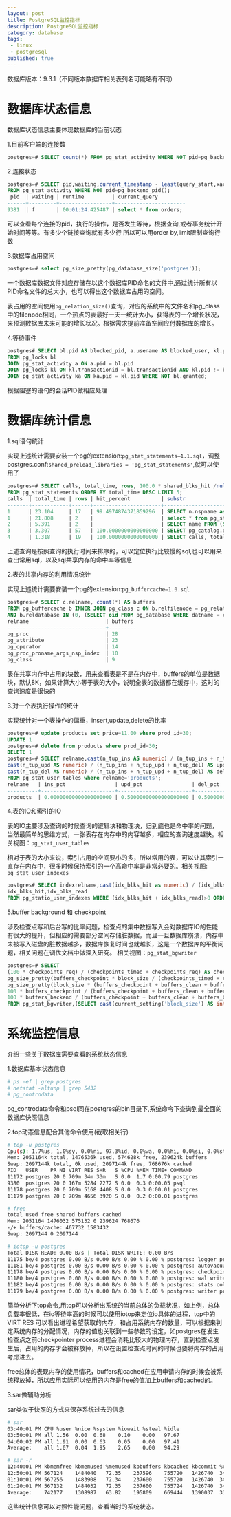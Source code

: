 ```yaml
---
layout: post
title: PostgreSQL监控指标
description: PostgreSQL监控指标
category: database
tags: 
 - linux
 - postgresql
published: true
---
```


数据库版本：9.3.1（不同版本数据库相关表列名可能略有不同）

# 数据库状态信息

数据库状态信息主要体现数据库的当前状态

1.目前客户端的连接数

```sql
postgres=# SELECT count(*) FROM pg_stat_activity WHERE NOT pid=pg_backend_pid();
```

2.连接状态

```sql
postgres=# SELECT pid,waiting,current_timestamp - least(query_start,xact_start) AS runtime,substr(query,1,25) AS current_query 
FROM pg_stat_activity WHERE NOT pid=pg_backend_pid();
 pid  | waiting | runtime         | current_query 
------+---------+-----------------+-----------------------
9381  | f       | 00:01:24.425487 | select * from orders;
```

可以查看每个连接的pid，执行的操作，是否发生等待，根据查询,或者事务统计开始时间等等。有多少个链接查询就有多少行 所以可以用order by,limit限制查询行数

3.数据库占用空间

```sql
postgres=# select pg_size_pretty(pg_database_size('postgres'));
```

一个数据库数据文件对应存储在以这个数据库PID命名的文件中,通过统计所有以PID命名文件的总大小，也可以得出这个数据库占用的空间。

表占用的空间使用`pg_relation_size()`查询，对应的系统中的文件名和pg_class中的filenode相同，一个热点的表最好一天一统计大小，获得表的一个增长状况，来预测数据库未来可能的增长状况。根据需求提前准备空间应付数据库的增长。

4.等待事件

```sql
postgres# SELECT bl.pid AS blocked_pid, a.usename AS blocked_user, kl.pid AS blocking_pid, ka.usename AS blocking_user, a.query AS blocked_statement 
FROM pg_locks bl 
JOIN pg_stat_activity a ON a.pid = bl.pid 
JOIN pg_locks kl ON kl.transactionid = bl.transactionid AND kl.pid != bl.pid 
JOIN pg_stat_activity ka ON ka.pid = kl.pid WHERE NOT bl.granted;
```

根据阻塞的语句的会话PID做相应处理

# 数据库统计信息

1.sql语句统计

实现上述统计需要安装一个pg的extension:`pg_stat_statements–1.1.sql`，调整postgres.conf:`shared_preload_libraries = 'pg_stat_statements'`,就可以使用了

```sql
postgres=# SELECT calls, total_time, rows, 100.0 * shared_blks_hit /nullif(shared_blks_hit + shared_blks_read, 0) AS hit_percent,substr(query,1,25)
FROM pg_stat_statements ORDER BY total_time DESC LIMIT 5;
calls  | total_time | rows | hit_percent          | substr 
-------+------------+------+----------------------+---------------------------
1      | 23.104     | 17   | 99.4974874371859296  | SELECT n.nspname as Sche
1      | 21.808     | 2    |                      | select * from pg_stat_sta
2      | 5.391      | 2    |                      | SELECT name FROM (SELECT
3      | 3.307      | 57   | 100.0000000000000000 | SELECT pg_catalog.quote_i
4      | 1.318      | 19   | 100.0000000000000000 | SELECT calls, total_time,
```
上述查询是按照查询的执行时间来排序的，可以定位执行比较慢的sql,也可以用来查出常用sql，以及sql共享内存的命中率等信息

2.表的共享内存的利用情况统计

实现上述统计需要安装一个pg的extension:`pg_buffercache–1.0.sql`

```sql
postgres=# SELECT c.relname, count(*) AS buffers 
FROM pg_buffercache b INNER JOIN pg_class c ON b.relfilenode = pg_relation_filenode(c.oid) 
AND b.reldatabase IN (0, (SELECT oid FROM pg_database WHERE datname = current_database())) GROUP BY c.relname ORDER BY 2 DESC LIMIT 5;
relname                         | buffers 
--------------------------------+---------
pg_proc                         | 28
pg_attribute                    | 23
pg_operator                     | 14
pg_proc_proname_args_nsp_index  | 10
pg_class                        | 9
```

表在共享内存中占用的块数，用来查看表是不是在内存中，buffers的单位是数据块，默认8K，如果计算大小等于表的大小，说明全表的数据都在缓存中，这时的查询速度是很快的

3.对一个表执行操作的统计

实现统计对一个表操作的偏重，insert,update,delete的比率

```sql
postgres=# update products set price=11.00 where prod_id=30;
UPDATE 1
postgres=# delete from products where prod_id=30;
DELETE 1
postgres=# SELECT relname,cast(n_tup_ins AS numeric) / (n_tup_ins + n_tup_upd + n_tup_del) AS ins_pct,
cast(n_tup_upd AS numeric) / (n_tup_ins + n_tup_upd + n_tup_del) AS upd_pct, 
cast(n_tup_del AS numeric) / (n_tup_ins + n_tup_upd + n_tup_del) AS del_pct 
FROM pg_stat_user_tables where relname='products';
relname   | ins_pct                | upd_pct                | del_pct 
----------+------------------------+------------------------+------------------------
products  | 0.00000000000000000000 | 0.50000000000000000000 | 0.50000000000000000000
```

4.表的IO和索引的IO

表的IO主要涉及查询的时候查询的逻辑块和物理块，归到底也是命中率的问题，当然最简单的思维方式，一张表存在内存中的内容越多，相应的查询速度越快。相关视图：`pg_stat_user_tables`

相对于表的大小来说，索引占用的空间要小的多，所以常用的表，可以让其索引一直存在内存中，很多时候保持索引的一个高命中率是非常必要的。相关视图: `pg_stat_user_indexes`

```sql
postgres# SELECT indexrelname,cast(idx_blks_hit as numeric) / (idx_blks_hit + idx_blks_read) AS hit_pct,
idx_blks_hit,idx_blks_read 
FROM pg_statio_user_indexes WHERE (idx_blks_hit + idx_blks_read)>0 ORDER BY hit_pct;
```

5.buffer background 和 checkpoint

涉及检查点写和后台写的比率问题，检查点的集中数据写入会对数据库IO的性能有很大的提升，但相应的需要部分空间存储脏数据，而且一旦数据库崩溃，内存中未被写入磁盘的脏数据越多，数据库恢复时间也就越长，这是一个数据库的平衡问题，相关问题在调优文档中做深入研究。 相关视图：`pg_stat_bgwriter`

```sql
postgres=# SELECT
(100 * checkpoints_req) / (checkpoints_timed + checkpoints_req) AS checkpoints_req_pct,
pg_size_pretty(buffers_checkpoint * block_size / (checkpoints_timed + checkpoints_req)) AS avg_checkpoint_write,
pg_size_pretty(block_size * (buffers_checkpoint + buffers_clean + buffers_backend)) AS total_written,
100 * buffers_checkpoint / (buffers_checkpoint + buffers_clean + buffers_backend) AS checkpoint_write_pct,
100 * buffers_backend / (buffers_checkpoint + buffers_clean + buffers_backend) AS backend_write_pct,*
FROM pg_stat_bgwriter,(SELECT cast(current_setting('block_size') AS integer) AS block_size) AS bs;
```

# 系统监控信息

介绍一些关于数据库需要查看的系统状态信息

1.数据库基本状态信息

```bash
# ps -ef | grep postgres
# netstat -altunp | grep 5432
# pg_controdata   
```

pg_controdata命令和psql同在postgres的bin目录下,系统命令下查询到最全面的数据库快照信息

2.top动态信息配合其他命令使用(截取相关行)

```bash
# top -u postgres
Cpu(s): 1.7%us, 1.0%sy, 0.0%ni, 97.3%id, 0.0%wa, 0.0%hi, 0.0%si, 0.0%st
Mem: 2051164k total, 1476536k used, 574628k free, 239624k buffers
Swap: 2097144k total, 0k used, 2097144k free, 768676k cached
PID   USER    PR NI VIRT RES SHR   S %CPU %MEM TIME+ COMMAND 
11172 postgres 20 0 709m 34m 33m   S 0.0  1.7 0:00.79 postgres 
9380  postgres 20 0 167m 5284 2272 S 0.0  0.3 0:00.05 psql 
11178 postgres 20 0 709m 5168 4408 S 0.0  0.3 0:00.01 postgres 
11179 postgres 20 0 709m 4656 3920 S 0.0  0.2 0:00.01 postgres 
```

```bash
# free
total used free shared buffers cached
Mem: 2051164 1476032 575132 0 239624 768676
-/+ buffers/cache: 467732 1583432
Swap: 2097144 0 2097144
```

```bash
# iotop -u postgres
Total DISK READ: 0.00 B/s | Total DISK WRITE: 0.00 B/s
11175 be/4 postgres 0.00 B/s 0.00 B/s 0.00 % 0.00 % postgres: logger process
11181 be/4 postgres 0.00 B/s 0.00 B/s 0.00 % 0.00 % postgres: autovacuum launcher process
11178 be/4 postgres 0.00 B/s 0.00 B/s 0.00 % 0.00 % postgres: checkpointer process
11180 be/4 postgres 0.00 B/s 0.00 B/s 0.00 % 0.00 % postgres: wal writer process
11182 be/4 postgres 0.00 B/s 0.00 B/s 0.00 % 0.00 % postgres: stats collector process
11179 be/4 postgres 0.00 B/s 0.00 B/s 0.00 % 0.00 % postgres: writer process
```
 
简单分析下top命令,用top可以分析出系统的当前总体的负载状况，如上例，总体负载率很低，在io等待率高的时候可以使用iotop来定位io具体的进程，top中的VIRT RES 可以看出进程希望获取的内存，和占用系统内存的数量，可以根据来判定系统内存的分配情况，内存的值也关联到一些参数的设定，如postgres在发生检查点之前checkpointer process进程会消耗比较大的物理内存，直到检查点发生后，占用的内存才会被释放掉，所以在设置检查点时间的时候也要将内存的占用考虑进去。

free总体的表现内存的使用情况，buffers和cached在应用申请内存的时候会被系统释放掉，所以应用实际可以使用的内存是free的值加上buffers和cached的。

3.sar做辅助分析

sar类似于快照的方式来保存系统过去的信息

```bash
# sar
03:40:01 PM CPU %user %nice %system %iowait %steal %idle
03:50:01 PM all 1.56  0.00  0.68    0.10    0.00   97.67
04:00:02 PM all 1.91  0.00  0.63    0.05    0.00   97.41
Average:    all 1.07  0.04  1.95    2.65    0.00   94.29
```

```bash
# sar -r
12:40:01 PM kbmemfree kbmemused %memused kbbuffers kbcached kbcommit %commit
12:50:01 PM 567124    1484040   72.35    237596    755720   1426740  34.39
01:10:01 PM 567256    1483908   72.34    237600    755720   1426740  34.39
01:20:01 PM 567132    1484032   72.35    237600    755724   1426740  34.39
Average:    742177    1308987   63.82    195809    669444   1390037  33.51
```

这些统计信息可以对照性能问题，查看当时的系统状态。

